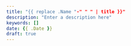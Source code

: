 ```yaml
---
title: "{{ replace .Name "-" " " | title }}"
description: "Enter a description here"
keywords: []
date: {{ .Date }}
draft: true
---
```

